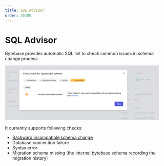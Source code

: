 ```yaml
---
title: SQL Advisor
order: 30300
---
```


# SQL Advisor

Bytebase provides automatic SQL lint to check common issues in schema change process.

![sql-advisor](/static/docs-assets/sql-advisor.png)

It currently supports following checks:

- [Backward incompatible schema change](/docs/features/sql-advisor/backward-compatibility-migration-check)
- Database connection failure
- Syntax error
- Migration schema missing (the internal bytebase schema recording the migration history)
